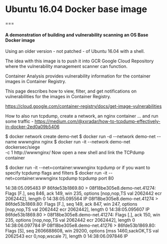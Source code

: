 # Ubuntu 16.04 Docker base image    
===    

####  A demonstration of building and vulnerability scanning an OS Base Docker image

Using an older version - not patched - of Ubuntu 16.04 with a shell.

The idea with this image is to push it into GCR Google Cloud Repository where the vulnerability management scanner can function.

Container Analysis provides vulnerability information for the container images in Container Registry.

This page describes how to view, filter, and get notifications on vulnerabilities for the images in Container Registry.

https://cloud.google.com/container-registry/docs/get-image-vulnerabilities

How to also run tcpdump, create a network, an nginx container … and run some traffic - https://medium.com/@xxradar/how-to-tcpdump-effectively-in-docker-2ed0a09b5406

$ docker network create demo-net
$ docker run -d --network demo-net --name wwwnginx nginx
$ docker run -it --network demo-net dockersec/siege \
      -c 1 http://wwwnginx/
Now open a new shell and link the TCPdump container

$ docker run -it --net=container:wwwnginx tcpdump
or if you want to specify tcpdump flags and filters
$ docker run -it --net=container:wwwnginx tcpdump tcpdump port 80

14:38:05.095483 IP 86fde53b1869.80 > 08f18be305e8.demo-net.41274: Flags [F.], seq 846, ack 149, win 235, options [nop,nop,TS val 2062442 ecr 2062442], length 0
14:38:05.095564 IP 08f18be305e8.demo-net.41274 > 86fde53b1869.80: Flags [F.], seq 149, ack 847, win 247, options [nop,nop,TS val 2062442 ecr 2062442], length 0
14:38:05.095607 IP 86fde53b1869.80 > 08f18be305e8.demo-net.41274: Flags [.], ack 150, win 235, options [nop,nop,TS val 2062442 ecr 2062442], length 0
14:38:06.097784 IP 08f18be305e8.demo-net.41276 > 86fde53b1869.80: Flags [S], seq 2606688608, win 29200, options [mss 1460,sackOK,TS val 2062543 ecr 0,nop,wscale 7], length 0
14:38:06.097846 IP
